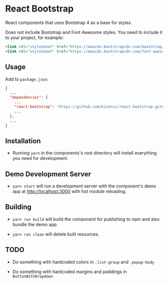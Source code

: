 # React Bootstrap

React components that uses Bootstrap 4 as a base for styles.

Does not include Bootstrap and Font Awesome styles. You need to include it to your project, for example:
```html
<link rel="stylesheet" href="https://maxcdn.bootstrapcdn.com/bootstrap/4.0.0-beta.2/css/bootstrap.min.css" integrity="sha384-PsH8R72JQ3SOdhVi3uxftmaW6Vc51MKb0q5P2rRUpPvrszuE4W1povHYgTpBfshb" crossorigin="anonymous">
<link rel="stylesheet" href="https://maxcdn.bootstrapcdn.com/font-awesome/4.7.0/css/font-awesome.min.css" integrity="sha384-wvfXpqpZZVQGK6TAh5PVlGOfQNHSoD2xbE+QkPxCAFlNEevoEH3Sl0sibVcOQVnN" crossorigin="anonymous">
```

## Usage
Add to `package.json`:
```json
{
  ...
  "dependencies": {
    ...
    "react-bootstrap": "https://github.com/kisonic/react-bootstrap.git#build",
    ...
  },
  ...
}
```

## Installation

- Running `yarn` in the components's root directory will install everything you need for development.

## Demo Development Server

- `yarn start` will run a development server with the component's demo app at [http://localhost:3000](http://localhost:3000) with hot module reloading.

## Building

- `yarn run build` will build the component for publishing to npm and also bundle the demo app.

- `yarn run clean` will delete built resources.

## TODO

- Do something with hardcoded colors in `.list-group` and `.popup-body`

- Do something with hardcoded margins and paddings in `ButtonWithDropdown`
